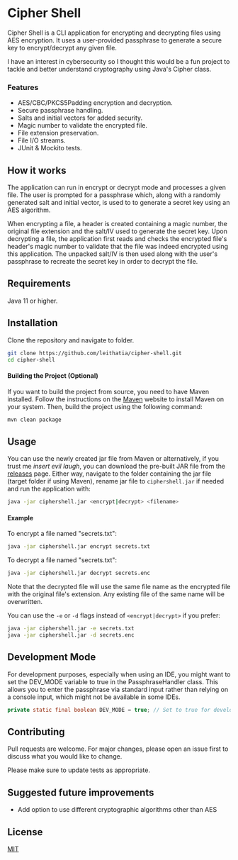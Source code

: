 # Cipher Shell

Cipher Shell is a CLI application for encrypting and decrypting files using AES encryption. It uses a user-provided passphrase to generate a secure key to encrypt/decrypt any given file.

I have an interest in cybersecurity so I thought this would be a fun project to tackle and better understand cryptography using Java's Cipher class.

### Features
- AES/CBC/PKCS5Padding encryption and decryption.
- Secure passphrase handling.
- Salts and initial vectors for added security.
- Magic number to validate the encrypted file.
- File extension preservation.
- File I/O streams.
- JUnit & Mockito tests.

## How it works
The application can run in encrypt or decrypt mode and processes a given file. The user is prompted for a passphrase which, along with a randomly generated salt and initial vector, is used to to generate a secret key using an AES algorithm. 

When encrypting a file, a header is created containing a magic number, the original file extension and the salt/IV used to generate the secret key. Upon decrypting a file, the application first reads and checks the encrypted file's header's magic number to validate that the file was indeed encrypted using this application. The unpacked salt/IV is then used along with the user's passphrase to recreate the secret key in order to decrypt the file.

## Requirements
Java 11 or higher.
## Installation
Clone the repository and navigate to folder.

```bash
git clone https://github.com/leithatia/cipher-shell.git
cd cipher-shell
```

#### Building the Project (Optional)
If you want to build the project from source, you need to have Maven installed. Follow the instructions on the [Maven](https://maven.apache.org/install.html) website to install Maven on your system. Then, build the project using the following command:

```bash
mvn clean package
```
## Usage

You can use the newly created jar file from Maven or alternatively, if you trust me *insert evil laugh*, you can download the pre-built JAR file from the [releases](https://github.com/leithatia/cipher-shell/releases/tag/v1.0) page. Either way, navigate to the folder containing the jar file (target folder if using Maven), rename jar file to `ciphershell.jar` if needed and run the application with:

```bash
java -jar ciphershell.jar <encrypt|decrypt> <filename>
```

#### Example
To encrypt a file named "secrets.txt":

```bash
java -jar ciphershell.jar encrypt secrets.txt
```

To decrypt a file named "secrets.txt":

```bash
java -jar ciphershell.jar decrypt secrets.enc
```

Note that the decrypted file will use the same file name as the encrypted file with the original file's extension. Any existing file of the same name will be overwritten.

You can use the `-e` or `-d` flags instead of `<encrypt|decrypt>` if you prefer:
```bash
java -jar ciphershell.jar -e secrets.txt
java -jar ciphershell.jar -d secrets.enc
```

## Development Mode

For development purposes, especially when using an IDE, you might want to set the DEV_MODE variable to true in the PassphraseHandler class. This allows you to enter the passphrase via standard input rather than relying on a console input, which might not be available in some IDEs. 

```java
private static final boolean DEV_MODE = true; // Set to true for development
```

## Contributing

Pull requests are welcome. For major changes, please open an issue first
to discuss what you would like to change.

Please make sure to update tests as appropriate.

## Suggested future improvements

- Add option to use different cryptographic algorithms other than AES

## License

[MIT](https://choosealicense.com/licenses/mit/)
